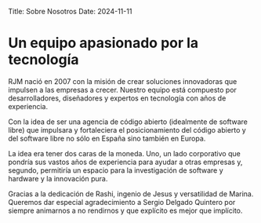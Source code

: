Title: Sobre Nosotros
Date: 2024-11-11

# Un equipo apasionado por la tecnología

RJM nació en 2007 con la misión de crear soluciones innovadoras que impulsen a las empresas a crecer.
Nuestro equipo está compuesto por desarrolladores, diseñadores y expertos en tecnología con años de experiencia.

Con la idea de ser una agencia de código abierto (idealmente de software libre) que impulsara y fortaleciera el posicionamiento del código abierto y del software libre no sólo en España sino también en Europa.

La idea era tener dos caras de la moneda. Uno, un lado corporativo que pondría sus vastos años de experiencia para ayudar a otras empresas y, segundo, permitiría un espacio para la investigación de software y hardware y la innovación pura.

Gracias a la dedicación de Rashi, ingenio de Jesus y versatilidad de Marina.
Queremos dar especial agradecimiento a Sergio Delgado Quintero por siempre animarnos a no rendirnos y que explícito es mejor que implícito.
